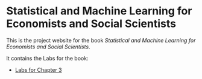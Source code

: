 # Statistical and Machine Learning for Economists and Social Scientists


This is the project website for the book *Statistical and Machine Learning for Economists and Social Scientists*.

It contains the Labs for the book:

* [Labs for Chapter 3](https://github.com/ignaciomsarmiento/ML_book_codes/blob/master/Chapter3/Regression_for_Prediction.Rnw)

